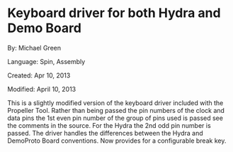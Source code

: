 # Keyboard driver for both Hydra and Demo Board

By: Michael Green

Language: Spin, Assembly

Created: Apr 10, 2013

Modified: April 10, 2013

This is a slightly modified version of the keyboard driver included with the Propeller Tool. Rather than being passed the pin numbers of the clock and data pins the 1st even pin number of the group of pins used is passed see the comments in the source. For the Hydra the 2nd odd pin number is passed. The driver handles the differences between the Hydra and DemoProto Board conventions. Now provides for a configurable break key.
